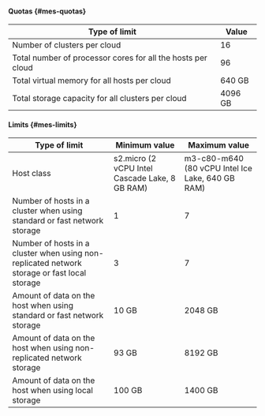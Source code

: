 #### Quotas {#mes-quotas}

| Type of limit                                               | Value   |
|-------------------------------------------------------------|---------|
| Number of clusters per cloud                                | 16      |
| Total number of processor cores for all the hosts per cloud | 96      |
| Total virtual memory for all hosts per cloud                | 640 GB  |
| Total storage capacity for all clusters per cloud           | 4096 GB |

#### Limits {#mes-limits}

| Type of limit                                                                                | Minimum value                                  | Maximum value                                    |
|----------------------------------------------------------------------------------------------|------------------------------------------------|--------------------------------------------------|
| Host class                                                                                   | s2.micro (2 vCPU Intel Cascade Lake, 8 GB RAM) | m3-c80-m640 (80 vCPU Intel Ice Lake, 640 GB RAM) |
| Number of hosts in a cluster when using standard or fast network storage                     | 1                                              | 7                                                |
| Number of hosts in a cluster when using non-replicated network storage or fast local storage | 3                                              | 7                                                |
| Amount of data on the host when using standard or fast network storage                       | 10 GB                                          | 2048 GB                                          |
| Amount of data on the host when using non-replicated network storage                         | 93 GB                                          | 8192 GB                                          |
| Amount of data on the host when using local storage                                          | 100 GB                                         | 1400 GB                                          |
